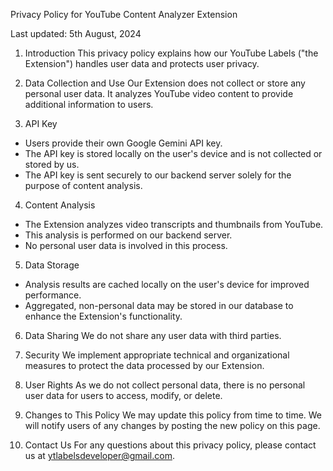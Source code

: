 Privacy Policy for YouTube Content Analyzer Extension

Last updated: 5th August, 2024

1. Introduction
   This privacy policy explains how our YouTube Labels ("the Extension") handles user data and protects user privacy.

2. Data Collection and Use
   Our Extension does not collect or store any personal user data. It analyzes YouTube video content to provide additional information to users.

3. API Key

- Users provide their own Google Gemini API key.
- The API key is stored locally on the user's device and is not collected or stored by us.
- The API key is sent securely to our backend server solely for the purpose of content analysis.

4. Content Analysis

- The Extension analyzes video transcripts and thumbnails from YouTube.
- This analysis is performed on our backend server.
- No personal user data is involved in this process.

5. Data Storage

- Analysis results are cached locally on the user's device for improved performance.
- Aggregated, non-personal data may be stored in our database to enhance the Extension's functionality.

6. Data Sharing
   We do not share any user data with third parties.

7. Security
   We implement appropriate technical and organizational measures to protect the data processed by our Extension.

8. User Rights
   As we do not collect personal data, there is no personal user data for users to access, modify, or delete.

9. Changes to This Policy
   We may update this policy from time to time. We will notify users of any changes by posting the new policy on this page.

10. Contact Us
    For any questions about this privacy policy, please contact us at ytlabelsdeveloper@gmail.com.
